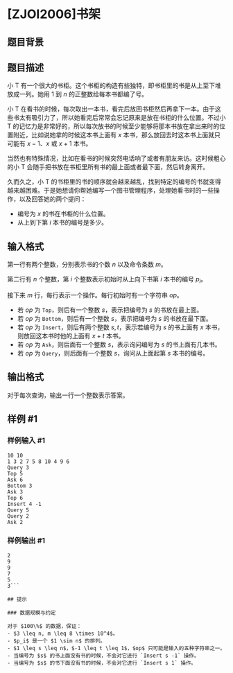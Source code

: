 # [ZJOI2006]书架

## 题目背景



## 题目描述

小 T 有一个很大的书柜。这个书柜的构造有些独特，即书柜里的书是从上至下堆放成一列。她用 $1$ 到 $n$ 的正整数给每本书都编了号。

小 T 在看书的时候，每次取出一本书，看完后放回书柜然后再拿下一本。由于这些书太有吸引力了，所以她看完后常常会忘记原来是放在书柜的什么位置。不过小 T 的记忆力是非常好的，所以每次放书的时候至少能够将那本书放在拿出来时的位置附近，比如说她拿的时候这本书上面有 $x$ 本书，那么放回去时这本书上面就只可能有 $x-1$、$x$ 或 $x+1$ 本书。

当然也有特殊情况，比如在看书的时候突然电话响了或者有朋友来访。这时候粗心的小 T 会随手把书放在书柜里所有书的最上面或者最下面，然后转身离开。

久而久之，小 T 的书柜里的书的顺序就会越来越乱，找到特定的编号的书就变得越来越困难。于是她想请你帮她编写一个图书管理程序，处理她看书时的一些操作，以及回答她的两个提问：
- 编号为 $x$ 的书在书柜的什么位置。
- 从上到下第 $i$ 本书的编号是多少。


## 输入格式

第一行有两个整数，分别表示书的个数 $n$ 以及命令条数 $m$。

第二行有 $n$ 个整数，第 $i$ 个整数表示初始时从上向下书第 $i$ 本书的编号 $p_i$。

接下来 $m$ 行，每行表示一个操作。每行初始时有一个字符串  $op$。

- 若 $op$ 为 `Top`，则后有一个整数 $s$，表示把编号为 $s$ 的书放在最上面。
- 若 $op$ 为 `Bottom`，则后有一个整数 $s$，表示把编号为 $s$ 的书放在最下面。
- 若 $op$ 为 `Insert`，则后有两个整数 $s, t$，表示若编号为 $s$ 的书上面有 $x$ 本书，则放回这本书时他的上面有 $x + t$ 本书。
- 若 $op$ 为 `Ask`，则后面有一个整数 $s$，表示询问编号为 $s$ 的书上面有几本书。
- 若 $op$ 为 `Query`，则后面有一个整数 $s$，询问从上面起第 $s$ 本书的编号。

## 输出格式

对于每次查询，输出一行一个整数表示答案。

## 样例 #1

### 样例输入 #1
```
10 10
1 3 2 7 5 8 10 4 9 6
Query 3
Top 5
Ask 6
Bottom 3
Ask 3
Top 6
Insert 4 -1
Query 5
Query 2
Ask 2
```

### 样例输出 #1

```
2
9
9
7
5
3```

## 提示

### 数据规模与约定

对于 $100\%$ 的数据，保证：
- $3 \leq n, m \leq 8 \times 10^4$。
- $p_i$ 是一个 $1 \sim n$ 的排列。
- $1 \leq s \leq n$，$-1 \leq t \leq 1$，$op$ 只可能是输入的五种字符串之一。
- 当编号为 $s$ 的书上面没有书的时候，不会对它进行 `Insert s -1` 操作。
- 当编号为 $s$ 的书下面没有书的时候，不会对它进行 `Insert s 1` 操作。
